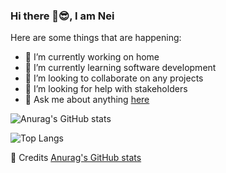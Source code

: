 ### Hi there 👋😎️, I am Nei


Here are some things that are happening: 

- 🔭 I’m currently working on home
- 🌱 I’m currently learning software development
- 👯 I’m looking to collaborate on any projects
- 🤔 I’m looking for help with stakeholders
- 💬 Ask me about anything [here](https://github.com/NeiTDutra/NeiTDutra/issues)

![Anurag's GitHub stats](https://github-readme-stats.vercel.app/api?username=NeiTDutra&show_icons=true&theme=onedark)

![Top Langs](https://github-readme-stats.vercel.app/api/top-langs/?username=NeiTDutra&layout=compact&theme=onedark&langs_count=10)

🤝️ Credits [Anurag's GitHub stats](https://github.com/anuraghazra/github-readme-stats)


